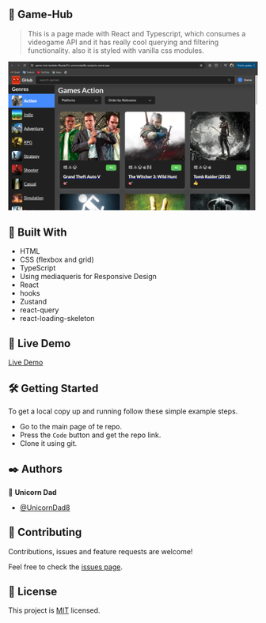 ## 🧐 Game-Hub

> This is a page made with React and Typescript, which consumes a videogame API and it has really cool querying and filtering functionality.
> also it is styled with vanilla css modules.

![screenshot](./app_screenshot.png)

## 🔧 Built With

- HTML
- CSS (flexbox and grid)
- TypeScript
- Using mediaqueris for Responsive Design
- React
- hooks
- Zustand
- react-query
- react-loading-skeleton

## 🔴 Live Demo

[Live Demo](https://game-hub-lambda-f8ywja27x-unicorndad8s-projects.vercel.app/)

## 🛠 Getting Started

To get a local copy up and running follow these simple example steps.

- Go to the main page of te repo.
- Press the `Code` button and get the repo link.
- Clone it using git.

## ✒️ Authors

👤 **Unicorn Dad**

- [@UnicornDad8](https://github.com/UnicornDad8)

## 🤝 Contributing

Contributions, issues and feature requests are welcome!

Feel free to check the [issues page](https://github.com/UnicornDad8/game-hub/issues).

## 📝 License

This project is [MIT](lic.url) licensed.
